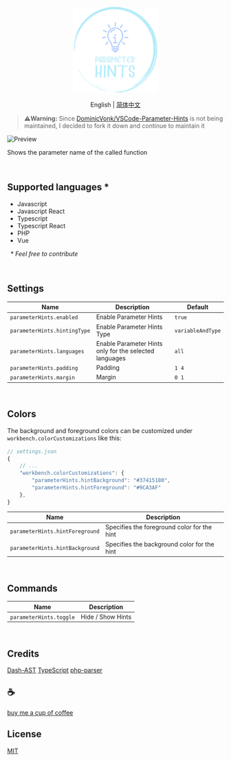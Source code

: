 <p align="center">
<img height="200" src="./assets/kv.png" alt="Parameter-Hints">
</p>
<p align="center">English | <a href="./README_zh.md">简体中文</a></p>

>**⚠️Warning:** Since [DominicVonk/VSCode-Parameter-Hints](https://github.com/DominicVonk/VSCode-Parameter-Hints) is not being maintained, I decided to fork it down and continue to maintain it

![Preview](preview.png)

Shows the parameter name of the called function

&nbsp;
&nbsp; 

## Supported languages *
- Javascript
- Javascript React
- Typescript
- Typescript React
- PHP
- Vue

&nbsp; 
\* _Feel free to contribute_

&nbsp;
&nbsp; 

## Settings

|Name|Description|Default|
---|---|---
|`parameterHints.enabled`|Enable Parameter Hints|`true`|
|`parameterHints.hintingType`|Enable Parameter Hints Type|`variableAndType`|
|`parameterHints.languages`|Enable Parameter Hints only for the selected languages|`all`|
|`parameterHints.padding`|Padding|`1 4`|
|`parameterHints.margin`|Margin|`0 1`|

&nbsp;
&nbsp;

## Colors

The background and foreground colors can be customized under 
`workbench.colorCustomizations` like this:

```js
// settings.json
{
    // ...
    "workbench.colorCustomizations": {
        "parameterHints.hintBackground": "#37415180",
        "parameterHints.hintForeground": "#9CA3AF"
    },
}
```

| Name | Description |
---|---
|`parameterHints.hintForeground`|Specifies the foreground color for the hint|
|`parameterHints.hintBackground`|Specifies the background color for the hint|

&nbsp;
&nbsp;

## Commands

|Name|Description|
---|---
|`parameterHints.toggle`|Hide / Show Hints|

&nbsp;
&nbsp;

## Credits
[Dash-AST](https://github.com/goto-bus-stop/dash-ast)
[TypeScript](https://github.com/microsoft/typescript/)
[php-parser](https://github.com/glayzzle/php-parser)

## :coffee:

[buy me a cup of coffee](https://github.com/Simon-He95/sponsor)

## License

[MIT](./license)
